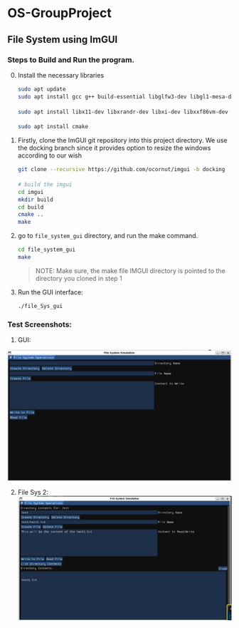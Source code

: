 # OS-GroupProject

## File System using ImGUI

### Steps to Build and Run the program. 


0. Install the necessary libraries

    ```bash
    sudo apt update
    sudo apt install gcc g++ build-essential libglfw3-dev libgl1-mesa-dev 

    sudo apt install libx11-dev libxrandr-dev libxi-dev libxxf86vm-dev libxcursor-dev

    sudo apt install cmake


1. Firstly, clone the ImGUI git repository into this project directory. We use the docking branch since it provides option to resize the windows according to our wish

    ```bash
    git clone --recursive https://github.com/ocornut/imgui -b docking

    # build the imgui
    cd imgui
    mkdir build
    cd build
    cmake ..
    make 
    ```

2. go to `file_system_gui` directory, and run the make command. 

    ```bash
    cd file_system_gui
    make
    ```

    > NOTE: Make sure, the make file IMGUI directory is pointed to the directory you cloned in step 1

3. Run the GUI interface:

    ```bash
    ./file_Sys_gui
    ```


### Test Screenshots:

1. GUI:

![File Sys GUI Screen Short](./images/file_system_gui_image.png)

2. File Sys 2:
![File Sys Implementation 2](./images/file_sys_gui_implementation_2.png)
